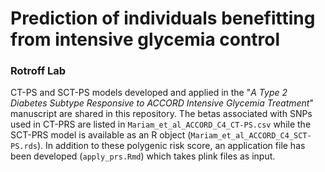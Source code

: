 # Prediction of individuals benefitting from intensive glycemia control
### Rotroff Lab 

CT-PS and SCT-PS models developed and applied in the "*A Type 2 Diabetes Subtype Responsive to ACCORD Intensive Glycemia Treatment*" manuscript are shared in this repository. The betas associated with SNPs used in CT-PRS are listed in `Mariam_et_al_ACCORD_C4_CT-PS.csv` while the SCT-PRS model is available as an R object (`Mariam_et_al_ACCORD_C4_SCT-PS.rds`). In addition to these polygenic risk score, an application file has been developed (`apply_prs.Rmd`) which takes plink files as input. 

